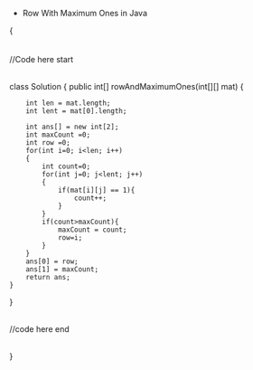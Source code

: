 *  Row With Maximum Ones in Java

{<br/><br/><br/>
//Code here start<br/><br/>

class Solution {
    public int[] rowAndMaximumOnes(int[][] mat) {
        
        int len = mat.length;
        int lent = mat[0].length;
        
        int ans[] = new int[2];
        int maxCount =0;
        int row =0;
        for(int i=0; i<len; i++)
        {
            int count=0;
            for(int j=0; j<lent; j++)
            {
                if(mat[i][j] == 1){
                    count++;
                }
            }
            if(count>maxCount){
                maxCount = count;
                row=i;
            }
        }
        ans[0] = row;
        ans[1] = maxCount;
        return ans;
    }
    
}<br/><br/>

//code here end <br/><br/>

}

<br/>






















<!-- 3333333333Useful JavaScript Code Snippets

1. Sort an Array

<Code language="javascript">
//strings
const names = ["Seema", "Rekha", "Jaya"];
names.sort();
//['Jaya', 'Rekha', 'Seema' ]

//Numbers
const numbers = [101, 8, 87];
numbers.sort((a, b) => {
  return a - b;
});
//[ 8, 87, 101 ]
</Code>

2. Select a random element

<Code language="javascript">
const items = ["Ball", "Bat", "Cup"]
const randomIndex = Math.floor(Math.random()*items.length)
items[randomIndex]
</Code>

3. Reverse a string

<Code language="javascript">
function reverseString(string) {
  return string.split(" ").reverse().join(" ")
}

revereseString("Random String")
</Code>

4. Check if element has a class

<Code language="javascript">
const element = document.querySelector("#element")
element.classList.contains("active")
</Code>

5. String interpolation

<Code language="javascript">
const name = "Jaya"
console.log(`Hi, ${name}. You have ${2 ** 3} new notifications.`}
//Hi, Jaya. You have 8 new notifications.
</Code>

6. Loop through an array

<Code language="javascript">
const cars = ["Ford", "BMW", "Audi" ]
for (let car of cars) {
  console.log(car)
}

/*
Ford
BMW
Audi
*/
</Code>

7. Get current time

<Code language="javascript">
const date = new Date()
const currentTime = 
  `${date.getHours()}:${date.getMintues()}:${date.getSeconds()}`

console.log(currentTimes)
//example output: "22:16:41"
</Code>

8. Replace part of a string

<Code language="javascript">
const string = "You are awesome."
const replacedString = string.replace("You", "We")

console.log(replacedString) //Output: "We are awesome"
</Code>

9. Destructing variable assignment

<Code language="javascript">
let profile = ['bob', 34, 'carpenter'];
let [name, age, job] = profile;
console.log(name);
// bob
</Code>

10. Using the spread operator

<Code language="javascript">
let data = [1,2,3,4,5];
console.log(...data);
//  1 2 3 4 5
let data2 = [6,7,8,9,10];
let combined = [...data, ...data2];
console.log(...combined);
// 1 2 3 4 5 6 7 8 9 10
console.log(Math.max(...combined));
// 10
</Code>

1.  Binary serach

<Code language="cpp">
// C++ program to implement recursive Binary Search
#include <bits/stdc++.h>
using namespace std;

// A recursive binary search function. It returns
// location of x in given array arr[l..r] is present,
// otherwise -1
int binarySearch(int arr[], int l, int r, int x)
{
	if (r >= l) {
		int mid = l + (r - l) / 2;

		// If the element is present at the middle
		// itself
		if (arr[mid] == x)
			return mid;

		// If element is smaller than mid, then
		// it can only be present in left subarray
		if (arr[mid] > x)
			return binarySearch(arr, l, mid - 1, x);

		// Else the element can only be present
		// in right subarray
		return binarySearch(arr, mid + 1, r, x);
	}

	// We reach here when element is not
	// present in array
	return -1;
}

int main(void)
{
	int arr[] = { 2, 3, 4, 10, 40 };
	int x = 10;
	int n = sizeof(arr) / sizeof(arr[0]);
	int result = binarySearch(arr, 0, n - 1, x);
	(result == -1)
		? cout << "Element is not present in array"
		: cout << "Element is present at index " << result;
	return 0;
}

</Code>


Linear Search Approach: A simple approach is to do a linear search. The time complexity of the Linear search is O(n). Another approach to perform the same task is using Binary Search.  

Binary Search Approach: 

Binary Search is a searching algorithm used in a sorted array by repeatedly dividing the search interval in half. The idea of binary search is to use the information that the array is sorted and reduce the time complexity to O(Log n). 

Binary Search Algorithm: The basic steps to perform Binary Search are:

Sort the array in ascending order.
Set the low index to the first element of the array and the high index to the last element.
Set the middle index to the average of the low and high indices.
If the element at the middle index is the target element, return the middle index.
If the target element is less than the element at the middle index, set the high index to the middle index – 1.
If the target element is greater than the element at the middle index, set the low index to the middle index + 1.
Repeat steps 3-6 until the element is found or it is clear that the element is not present in the array.
 
Binary Search Algorithm can be implemented in the following two ways

Iterative Method
Recursive Method
1. Iteration Method -->